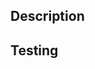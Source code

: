 ## Description
<!-- Describe what this change does and why it is needed. -->

## Testing
<!-- Describe how to test this change -->

